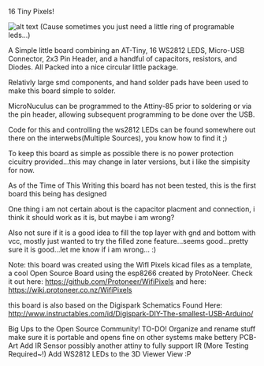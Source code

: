﻿16 Tiny Pixels!

![alt text](https://github.com/SynchronisticSavage/16-Tiny-Pixels/16-Tiny-Pixels.png)
(Cause sometimes you just need a little ring of programable leds...)

A Simple little board combining an AT-Tiny, 16 WS2812 LEDS, Micro-USB Connector, 2x3 Pin Header, and a handful of capacitors, resistors, and Diodes. All Packed into a nice circular little package.

Relativly large smd components, and hand solder pads have been used to make this board simple to solder.

MicroNuculus can be programmed to the Attiny-85 prior to soldering or via the pin header, allowing subsequent programming to be done over the USB.

Code for this and controlling the ws2812 LEDs can be found somewhere out there on the interwebs(Multiple Sources), you know how to find it ;)

To keep this board as simple as possible there is no power protection cicuitry provided...this may change in later versions, but i like the simpisity for now.

As of the Time of This Writing this board has not been tested, this is the first board this being has designed

One thing i am not certain about is the capacitor placment and connection, i think it should work as it is, but maybe i am wrong?

Also not sure if it is a good idea to fill the top layer with gnd and bottom with vcc, mostly just wanted to try the filled zone feature...seems good...pretty sure it is good...let me know if i am wrong... :)

Note: this board was created using the WifI Pixels kicad files as a template, a cool Open Source Board using the esp8266 created by ProtoNeer.
Check it out here:
https://github.com/Protoneer/WifiPixels
and here:
https://wiki.protoneer.co.nz/WifiPixels

this board is also based on the Digispark Schematics Found Here:
http://www.instructables.com/id/Digispark-DIY-The-smallest-USB-Arduino/

Big Ups to the Open Source Community!
TO-DO!
Organize and rename stuff
make sure it is portable and opens fine on other systems 
make bettery PCB-Art
Add IR Sensor possibly another attiny to fully support IR (More Testing Required~!)
Add WS2812 LEDs to the 3D Viewer View :P


